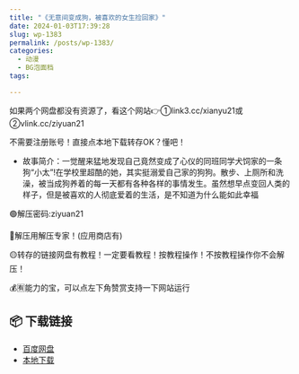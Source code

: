 ```yaml
---
title: "《无意间变成狗，被喜欢的女生捡回家》"
date: 2024-01-03T17:39:28
slug: wp-1383
permalink: /posts/wp-1383/
categories:
  - 动漫
  - BG泡面档
tags:

---
```


如果两个网盘都没有资源了，看这个网站👉①link3.cc/xianyu21或②vlink.cc/ziyuan21

不需要注册账号！直接点本地下载转存OK？懂吧！

*   故事简介：一觉醒来猛地发现自己竟然变成了心仪的同班同学犬饲家的一条狗“小太”!在学校里超酷的她，其实挺溺爱自己家的狗狗。散步、上厕所和洗澡，被当成狗养着的每一天都有各种各样的事情发生。虽然想早点变回人类的样子，但是被喜欢的人彻底爱着的生活，是不知道为什么能如此幸福

🟢解压密码:ziyuan21

🔵解压用解压专家！(应用商店有)

🟡转存的链接网盘有教程！一定要看教程！按教程操作！不按教程操作你不会解压！

💰🈶能力的宝，可以点左下角赞赏支持一下网站运行

## 📦 下载链接
- [百度网盘](https://blziyuan21.com/pay-download/1383?key=7d6deab1d8&down_id=0)
- [本地下载](https://blziyuan21.com/pay-download/1383?key=7d6deab1d8&down_id=1)

